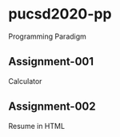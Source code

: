 # pucsd2020-pp



Programming Paradigm

Assignment-001
----------------

Calculator

Assignment-002
----------------

Resume in HTML
